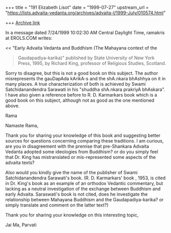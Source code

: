 +++
title = "191 Elizabeth Lisot"
date = "1999-07-27"
upstream_url = "https://lists.advaita-vedanta.org/archives/advaita-l/1999-July/010574.html"

+++
[Archive link](https://lists.advaita-vedanta.org/archives/advaita-l/1999-July/010574.html)

In a message dated 7/24/1999 10:02:30 AM Central Daylight Time,
ramakris at EROLS.COM writes:

<< "Early Advaita Vedanta and Buddhism (The Mahayana context of the
 > Gaudapadiya-karika)" published by State University of New York
 Press, 1995,
 > by Richard King, professor of Religious Studies, Scotland.

 Sorry to disagree, but this is not a good book on this subject. The
 author misrepresents the gauDapAda kArikA-s and the shA.nkara bhAshhya
 on it in many places. A true characterization of both is achieved by
 Swami Satchidanandendra Sarawati in his "shuddha shA.nkara prakriyA
 bhAskara". I have also given a reference before to R. D. Karmarkars
 book which is a good book on this subject, although not as good as the
 one mentioned above.

 Rama
  >>
Namaste Rama,

Thank you for sharing your knowledge of this book and suggesting better
sources for questions concerning comparing these traditions. I am curious,
are you in disagreement with the premise that pre-Shankara Advaita Vedanta
adopted some ideologies from Buddhism? or do you simply feel that Dr. King
has mistranslated or mis-represented some aspects of the advaita texts?

Also would you kindly give the name of the publisher of Swami
Satchidanandendra Sarawati's book. (R. D. Karmarkars' book , 1953, is cited
in Dr. King's book as an example of an orthodox Vedantic commentary, but
lacking as a neutral investigation of the exchange between Buddhism and early
Advaita. Saraswati's book is not cited, does he investigate the relationship
between Mahayana Buddhism and the Gaudapadiya-karika? or simply translate and
comment on the latter text?)

Thank you for sharing your knowledge on this interesting topic,

Jai Ma,
Parvati

